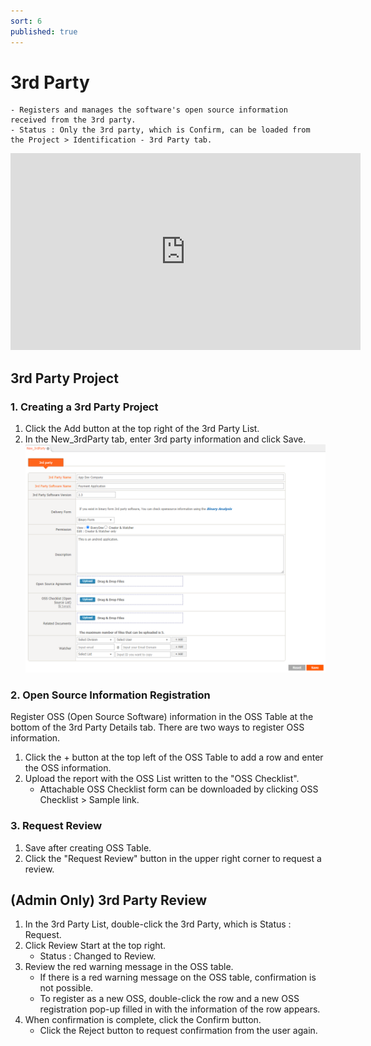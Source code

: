 ```yaml
---
sort: 6
published: true
---
```

# 3rd Party
```note
- Registers and manages the software's open source information received from the 3rd party.
- Status : Only the 3rd party, which is Confirm, can be loaded from the Project > Identification - 3rd Party tab.
```
<iframe width="560" height="315" src="https://www.youtube.com/embed/FxQlpnaCO2Q" title="YouTube video player" frameborder="0" allow="accelerometer; autoplay; clipboard-write; encrypted-media; gyroscope; picture-in-picture" allowfullscreen></iframe>

## 3rd Party Project
### 1. Creating a 3rd Party Project
1. Click the Add button at the top right of the 3rd Party List.
2. In the New_3rdParty tab, enter 3rd party information and click Save.
    ![new_tab](../images/3_3rd_new.png)

### 2. Open Source Information Registration
Register OSS (Open Source Software) information in the OSS Table at the bottom of the 3rd Party Details tab.
There are two ways to register OSS information.
1. Click the + button at the top left of the OSS Table to add a row and enter the OSS information.
2. Upload the report with the OSS List written to the "OSS Checklist".
    - Attachable OSS Checklist form can be downloaded by clicking OSS Checklist > Sample link.

### 3. Request Review
1. Save after creating OSS Table.
2. Click the "Request Review" button in the upper right corner to request a review.

## (Admin Only) 3rd Party Review
1. In the 3rd Party List, double-click the 3rd Party, which is Status : Request.
2. Click Review Start at the top right.
    - Status : Changed to Review.
3. Review the red warning message in the OSS table.
    - If there is a red warning message on the OSS table, confirmation is not possible.
    - To register as a new OSS, double-click the row and a new OSS registration pop-up filled in with the information of the row appears.
4. When confirmation is complete, click the Confirm button.
    - Click the Reject button to request confirmation from the user again. 
